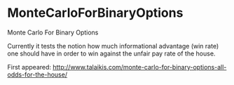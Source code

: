 # MonteCarloForBinaryOptions

Monte Carlo For Binary Options

Currently it tests the notion how much informational advantage (win rate) one should have in order to win against the unfair pay rate of the house.

First appeared: http://www.talaikis.com/monte-carlo-for-binary-options-all-odds-for-the-house/
